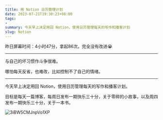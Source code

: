 ```yaml
---
title: 用 Notion 日历管理计划
date: 2023-07-21T19:30:23+08:00
tags:
- 
summary: 今天早上决定用回 Notion，使用日历管理每天的写作和播客计划
slug: Notion
---
```


昨日屏幕时间：4小时47分，拿起86次。完全没有改进😭

---

与自己的坏习惯作斗争很难。

哪怕每天反省，也难改，比如控制不了自己的情绪。

---

今天早上决定用回 Notion，使用日历管理每天的写作和播客计划。

目标是每天一篇博客，每周日发布一期快乐三十分，关于零碎的小故事，以及周四发布一期快乐三十分，关于一本书。

![3iBW5CMJnpVo1XP](https://vip2.loli.io/2023/07/21/3iBW5CMJnpVo1XP.png)
